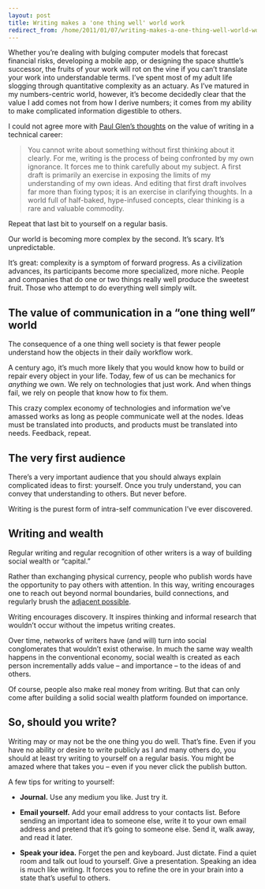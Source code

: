 ```yaml
---
layout: post
title: Writing makes a 'one thing well' world work
redirect_from: /home/2011/01/07/writing-makes-a-one-thing-well-world-work/index.html
---
```

<p>Whether you’re dealing with bulging computer models that forecast financial risks, developing a mobile app, or designing the space shuttle’s successor, the fruits of your work will rot on the vine if you can’t translate your work into understandable terms.
I’ve spent most of my adult life slogging through quantitative complexity as an actuary. As I’ve matured in my numbers-centric world, however, it’s become decidedly clear that the value I add comes not from how I derive numbers; it comes from my ability to make complicated information digestible to others.</p>
<p>I could not agree more with <a href="http://www.computerworld.com/s/article/353258/The_Pen_Is_Mightier_Than_the_Code?source=rss_news">Paul Glen’s thoughts</a> on the value of writing in a technical career:</p>
<blockquote><p>You cannot write about something without first thinking about it clearly. For me, writing is the process of being confronted by my own ignorance. It forces me to think carefully about my subject. A first draft is primarily an exercise in exposing the limits of my understanding of my own ideas. And editing that first draft involves far more than fixing typos; it is an exercise in clarifying thoughts. In a world full of half-baked, hype-infused concepts, clear thinking is a rare and valuable commodity.</p></blockquote>
<p>Repeat that last bit to yourself on a regular basis.</p>
<p>Our world is becoming more complex by the second. It’s scary. It’s unpredictable.</p>
<p>It’s great: complexity is a symptom of forward progress. As a civilization advances, its participants become more specialized, more niche.  People and companies that do one or two things really well produce the sweetest fruit. Those who attempt to do everything well simply wilt.</p>
<h2 id="thevalueofcommunicationinaonethingwellworld">The value of communication in a “one thing well” world</h2>
<p>The consequence of a one thing well society is that fewer people understand how the objects in their daily workflow work.</p>
<p>A century ago, it’s much more likely that you would know how to build or repair every object in your life.  Today, few of us can be mechanics for <em>anything</em> we own. We rely on technologies that just work. And when things fail, we rely on people that know how to fix them.</p>
<p>This crazy complex economy of technologies and information we’ve amassed works as long as people communicate well at the nodes. Ideas must be translated into products, and products must be translated into needs. Feedback, repeat.</p>
<h2 id="theveryfirstaudience">The very first audience</h2>
<p>There’s a very important audience that you should always explain complicated ideas to first: yourself. Once you truly understand, you can convey that understanding to others. But never before.</p>
<p>Writing is the purest form of intra-self communication I’ve ever discovered.</p>
<h2 id="writingandwealth">Writing and wealth</h2>
<p>Regular writing and regular recognition of other writers is a way of building social wealth or “capital.”</p>
<p>Rather than exchanging physical currency, people who publish words have the opportunity to pay others with attention. In this way, writing encourages one to reach out beyond normal boundaries, build connections, and regularly brush the <a href="http://www.practicallyefficient.com/2010/09/28/the-adjacent-possible/">adjacent possible</a>.</p>
<p>Writing encourages discovery. It inspires thinking and informal research that wouldn’t occur without the impetus writing creates.</p>
<p>Over time, networks of writers have (and will) turn into social conglomerates that wouldn’t exist otherwise. In much the same way wealth happens in the conventional economy, social wealth is created as each person incrementally adds value – and importance – to the ideas of and others.</p>
<p>Of course, people also make real money from writing. But that can only come after building a solid social wealth platform founded on importance.</p>
<h2 id="soshouldyouwrite">So, should you write?</h2>
<p>Writing may or may not be the one thing you do well. That’s fine.  Even if you have no ability or desire to write publicly as I and many others do, you should at least try writing to yourself on a regular basis.  You might be amazed where that takes you – even if you never click the publish button.</p>
<p>A few tips for writing to yourself:</p>
<ul>
<li><strong>Journal.</strong> Use any medium you like. Just try it.</li>
</ul>
<ul>
<li><strong>Email yourself.</strong> Add your email address to your contacts list. Before sending an important idea to someone else, write it to your own email address and pretend that it’s going to someone else. Send it, walk away, and read it later.</li>
</ul>
<ul>
<li><strong>Speak your idea.</strong> Forget the pen and keyboard. Just dictate. Find a quiet room and talk out loud to yourself. Give a presentation. Speaking an idea is much like writing. It forces you to refine the ore in your brain into a state that’s useful to others.</li>
</ul>
